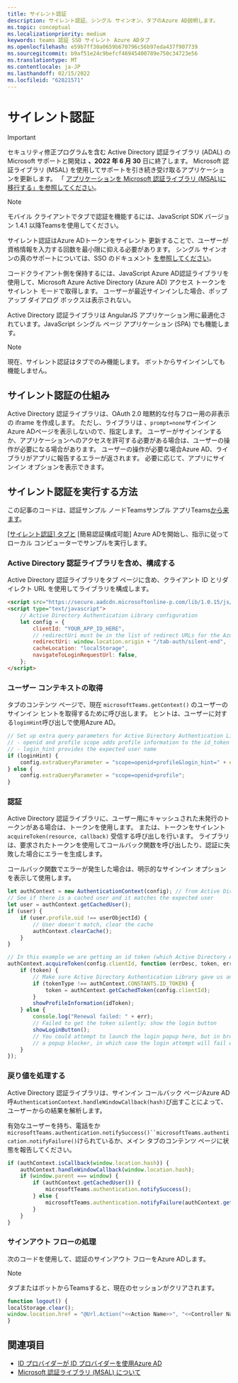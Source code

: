 ```yaml
---
title: サイレント認証
description: サイレント認証、シングル サインオン、タブのAzure AD説明します。
ms.topic: conceptual
ms.localizationpriority: medium
keywords: teams 認証 SSO サイレント Azure ADタブ
ms.openlocfilehash: e59b7ff30a0659b670796c56b97eda437f907739
ms.sourcegitcommit: b9af51e24c9befcf46945400789e750c34723e56
ms.translationtype: MT
ms.contentlocale: ja-JP
ms.lasthandoff: 02/15/2022
ms.locfileid: "62821571"
---
```

# <a name="silent-authentication"></a>サイレント認証

> [!IMPORTANT]
> セキュリティ修正プログラムを含む Active Directory 認証ライブラリ (ADAL) の Microsoft サポートと開発は **、2022 年 6 月 30** 日に終了します。 Microsoft 認証ライブラリ (MSAL) を使用してサポートを引き続き受け取るアプリケーションを更新します。 「 [アプリケーションを Microsoft 認証ライブラリ (MSAL)に移行する」を参照してください](/azure/active-directory/develop/msal-migration)。

> [!NOTE]
> モバイル クライアントでタブで認証を機能するには、JavaScript SDK バージョン 1.4.1 以降Teamsを使用してください。

サイレント認証はAzure ADトークンをサイレント 更新することで、ユーザーが資格情報を入力する回数を最小限に抑える必要があります。 シングル サインオンの真のサポートについては、SSO のドキュメント [を参照してください](~/tabs/how-to/authentication/auth-aad-sso.md)。

コードクライアント側を保持するには、JavaScript Azure AD[](/azure/active-directory/develop/active-directory-authentication-libraries)認証ライブラリを使用して、Microsoft Azure Active Directory (Azure AD) アクセス トークンをサイレント モードで取得します。 ユーザーが最近サインインした場合、ポップアップ ダイアログ ボックスは表示されない。

Active Directory 認証ライブラリは AngularJS アプリケーション用に最適化されています。JavaScript シングル ページ アプリケーション (SPA) でも機能します。

> [!NOTE]
> 現在、サイレント認証はタブでのみ機能します。 ボットからサインインしても機能しません。

## <a name="how-silent-authentication-works"></a>サイレント認証の仕組み

Active Directory 認証ライブラリは、OAuth 2.0 暗黙的な付与フロー用の非表示の iframe を作成します。 ただし、ライブラリは 、`prompt=none`サインイン Azure ADページを表示しないので、指定します。 ユーザーがサインインするか、アプリケーションへのアクセスを許可する必要がある場合は、ユーザーの操作が必要になる場合があります。 ユーザーの操作が必要な場合Azure AD、ライブラリがアプリに報告するエラーが返されます。 必要に応じて、アプリにサインイン オプションを表示できます。

## <a name="how-to-do-silent-authentication"></a>サイレント認証を実行する方法

この記事のコードは、認証サンプル ノードTeamsサンプル アプリTeams[から来ます](https://github.com/OfficeDev/Microsoft-Teams-Samples/blob/main/samples/app-auth/nodejs/src/views/tab/silent/silent.hbs)。

[[サイレント認証] タブと](https://github.com/OfficeDev/Microsoft-Teams-Samples/tree/main/samples/tab-channel-group-config-page-auth/csharp) [簡易認証構成可能] Azure ADを開始し、指示に従ってローカル コンピューターでサンプルを実行します。

### <a name="include-and-configure-active-directory-authentication-library"></a>Active Directory 認証ライブラリを含め、構成する

Active Directory 認証ライブラリをタブ ページに含め、クライアント ID とリダイレクト URL を使用してライブラリを構成します。

```html
<script src="https://secure.aadcdn.microsoftonline-p.com/lib/1.0.15/js/adal.min.js" integrity="sha384-lIk8T3uMxKqXQVVfFbiw0K/Nq+kt1P3NtGt/pNexiDby2rKU6xnDY8p16gIwKqgI" crossorigin="anonymous"></script>
<script type="text/javascript">
    // Active Directory Authentication Library configuration
    let config = {
        clientId: "YOUR_APP_ID_HERE",
        // redirectUri must be in the list of redirect URLs for the Azure AD app
        redirectUri: window.location.origin + "/tab-auth/silent-end",
        cacheLocation: "localStorage",
        navigateToLoginRequestUrl: false,
    };
</script>
```

### <a name="get-the-user-context"></a>ユーザー コンテキストの取得

タブのコンテンツ ページで、現在 `microsoftTeams.getContext()` のユーザーのサインイン ヒントを取得するために呼び出します。 ヒントは、ユーザーに対する`loginHint`呼び出しで使用Azure AD。

```javascript
// Set up extra query parameters for Active Directory Authentication Library
// - openid and profile scope adds profile information to the id_token
// - login_hint provides the expected user name
if (loginHint) {
    config.extraQueryParameter = "scope=openid+profile&login_hint=" + encodeURIComponent(loginHint);
} else {
    config.extraQueryParameter = "scope=openid+profile";
}
```

### <a name="authenticate"></a>認証

Active Directory 認証ライブラリに、ユーザー用にキャッシュされた未発行のトークンがある場合は、トークンを使用します。 または、トークンをサイレント `acquireToken(resource, callback)` 受信する呼び出しを行います。 ライブラリは、要求されたトークンを使用してコールバック関数を呼び出したり、認証に失敗した場合にエラーを生成します。

コールバック関数でエラーが発生した場合は、明示的なサインイン オプションを表示して使用します。

```javascript
let authContext = new AuthenticationContext(config); // from Active Directory Authentication Library
// See if there is a cached user and it matches the expected user
let user = authContext.getCachedUser();
if (user) {
    if (user.profile.oid !== userObjectId) {
        // User doesn't match, clear the cache
        authContext.clearCache();
    }
}

// In this example we are getting an id token (which Active Directory Authentication Library returns if we ask for resource = clientId)
authContext.acquireToken(config.clientId, function (errDesc, token, err, tokenType) {
    if (token) {
        // Make sure Active Directory Authentication Library gave us an ID token
        if (tokenType !== authContext.CONSTANTS.ID_TOKEN) {
            token = authContext.getCachedToken(config.clientId);
        }
        showProfileInformation(idToken);
    } else {
        console.log("Renewal failed: " + err);
        // Failed to get the token silently; show the login button
        showLoginButton();
        // You could attempt to launch the login popup here, but in browsers this could be blocked by
        // a popup blocker, in which case the login attempt will fail with the reason FailedToOpenWindow.
    }
});
```

### <a name="process-the-return-value"></a>戻り値を処理する

Active Directory 認証ライブラリは、サインイン コールバック ページAzure AD呼`AuthenticationContext.handleWindowCallback(hash)`び出すことによって、ユーザーからの結果を解析します。

有効なユーザーを持ち、電話をか`microsoftTeams.authentication.notifySuccess()``microsoftTeams.authentication.notifyFailure()`けられているか、メイン タブのコンテンツ ページに状態を報告してください。

```javascript
if (authContext.isCallback(window.location.hash)) {
    authContext.handleWindowCallback(window.location.hash);
    if (window.parent === window) {
        if (authContext.getCachedUser()) {
            microsoftTeams.authentication.notifySuccess();
        } else {
            microsoftTeams.authentication.notifyFailure(authContext.getLoginError());
        }
    }
}
```

### <a name="handle-the-sign-out-flow"></a>サインアウト フローの処理

次のコードを使用して、認証のサインアウト フローをAzure ADします。

> [!NOTE]
> タブまたはボットからTeamsすると、現在のセッションがクリアされます。

```javascript
function logout() {
localStorage.clear();
window.location.href = "@Url.Action("<<Action Name>>", "<<Controller Name>>")";
}
```

## <a name="see-also"></a>関連項目

* [ID プロバイダーが ID プロバイダーを使用Azure AD](../../../concepts/authentication/configure-identity-provider.md)
* [Microsoft 認証ライブラリ (MSAL) について](/azure/active-directory/develop/msal-overview)
